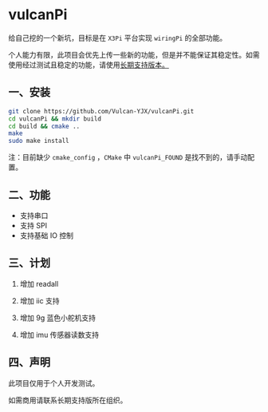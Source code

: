 # vulcanPi
给自己挖的一个新坑，目标是在 `X3Pi` 平台实现 `wiringPi` 的全部功能。

个人能力有限，此项目会优先上传一些新的功能，但是并不能保证其稳定性。如需使用经过测试且稳定的功能，请使用[长期支持版本。](https://github.com/DDTRobot/vulcanPi)

## 一、安装

```bash
git clone https://github.com/Vulcan-YJX/vulcanPi.git
cd vulcanPi && mkdir build
cd build && cmake ..
make
sudo make install
```

注：目前缺少 `cmake_config` ，`CMake` 中 `vulcanPi_FOUND` 是找不到的，请手动配置。

## 二、功能

- 支持串口
- 支持 SPI
- 支持基础 IO 控制



## 三、计划

1. 增加 readall

2. 增加 iic 支持

3. 增加 9g 蓝色小舵机支持

4. 增加 imu 传感器读数支持

   

## 四、声明

此项目仅用于个人开发测试。

如需商用请联系长期支持版所在组织。
